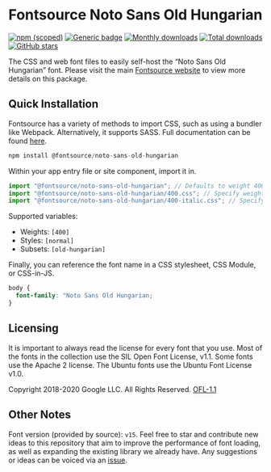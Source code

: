 # Fontsource Noto Sans Old Hungarian

[![npm (scoped)](https://img.shields.io/npm/v/@fontsource/noto-sans-old-hungarian?color=brightgreen)](https://www.npmjs.com/package/@fontsource/noto-sans-old-hungarian) [![Generic badge](https://img.shields.io/badge/fontsource-passing-brightgreen)](https://github.com/fontsource/fontsource) [![Monthly downloads](https://badgen.net/npm/dm/@fontsource/noto-sans-old-hungarian)](https://github.com/fontsource/fontsource) [![Total downloads](https://badgen.net/npm/dt/@fontsource/noto-sans-old-hungarian)](https://github.com/fontsource/fontsource) [![GitHub stars](https://img.shields.io/github/stars/fontsource/fontsource.svg?style=social&label=Star)](https://github.com/fontsource/fontsource/stargazers)

The CSS and web font files to easily self-host the “Noto Sans Old Hungarian” font. Please visit the main [Fontsource website](https://fontsource.org/fonts/noto-sans-old-hungarian) to view more details on this package.

## Quick Installation

Fontsource has a variety of methods to import CSS, such as using a bundler like Webpack. Alternatively, it supports SASS. Full documentation can be found [here](https://fontsource.org/docs/getting-started/introduction).

```javascript
npm install @fontsource/noto-sans-old-hungarian
```

Within your app entry file or site component, import it in.

```javascript
import "@fontsource/noto-sans-old-hungarian"; // Defaults to weight 400
import "@fontsource/noto-sans-old-hungarian/400.css"; // Specify weight
import "@fontsource/noto-sans-old-hungarian/400-italic.css"; // Specify weight and style

```

Supported variables:
- Weights: `[400]`
- Styles: `[normal]`
- Subsets: `[old-hungarian]`

Finally, you can reference the font name in a CSS stylesheet, CSS Module, or CSS-in-JS.

```css
body {
  font-family: "Noto Sans Old Hungarian;
}
```

## Licensing
It is important to always read the license for every font that you use.
Most of the fonts in the collection use the SIL Open Font License, v1.1. Some fonts use the Apache 2 license. The Ubuntu fonts use the Ubuntu Font License v1.0.

Copyright 2018-2020 Google LLC. All Rights Reserved.
[OFL-1.1](http://scripts.sil.org/OFL)

## Other Notes
Font version (provided by source): `v15`.
Feel free to star and contribute new ideas to this repository that aim to improve the performance of font loading, as well as expanding the existing library we already have. Any suggestions or ideas can be voiced via an [issue](https://github.com/fontsource/fontsource/issues).